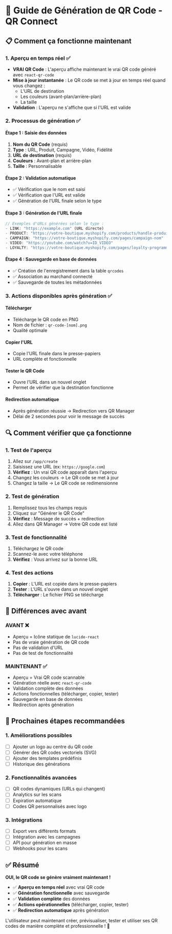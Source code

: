 # 🎯 Guide de Génération de QR Code - QR Connect

## 📋 Comment ça fonctionne maintenant

### **1. Aperçu en temps réel** ✅

- **VRAI QR Code** : L'aperçu affiche maintenant le vrai QR code généré avec `react-qr-code`
- **Mise à jour instantanée** : Le QR code se met à jour en temps réel quand vous changez :
  - L'URL de destination
  - Les couleurs (avant-plan/arrière-plan)
  - La taille
- **Validation** : L'aperçu ne s'affiche que si l'URL est valide

### **2. Processus de génération** ✅

#### **Étape 1 : Saisie des données**

1. **Nom du QR Code** (requis)
2. **Type** : URL, Produit, Campagne, Vidéo, Fidélité
3. **URL de destination** (requis)
4. **Couleurs** : Avant-plan et arrière-plan
5. **Taille** : Personnalisable

#### **Étape 2 : Validation automatique**

- ✅ Vérification que le nom est saisi
- ✅ Vérification que l'URL est valide
- ✅ Génération de l'URL finale selon le type

#### **Étape 3 : Génération de l'URL finale**

```javascript
// Exemples d'URLs générées selon le type :
- LINK: "https://example.com" (URL directe)
- PRODUCT: "https://votre-boutique.myshopify.com/products/handle-produit"
- CAMPAIGN: "https://votre-boutique.myshopify.com/pages/campaign-nom"
- VIDEO: "https://youtube.com/watch?v=ID_VIDEO"
- LOYALTY: "https://votre-boutique.myshopify.com/pages/loyalty-programme"
```

#### **Étape 4 : Sauvegarde en base de données**

- ✅ Création de l'enregistrement dans la table `qrcodes`
- ✅ Association au marchand connecté
- ✅ Sauvegarde de toutes les métadonnées

### **3. Actions disponibles après génération** ✅

#### **Télécharger**

- Télécharge le QR code en PNG
- Nom de fichier : `qr-code-[nom].png`
- Qualité optimale

#### **Copier l'URL**

- Copie l'URL finale dans le presse-papiers
- URL complète et fonctionnelle

#### **Tester le QR Code**

- Ouvre l'URL dans un nouvel onglet
- Permet de vérifier que la destination fonctionne

#### **Redirection automatique**

- Après génération réussie → Redirection vers QR Manager
- Délai de 2 secondes pour voir le message de succès

## 🔍 Comment vérifier que ça fonctionne

### **1. Test de l'aperçu**

1. Allez sur `/app/create`
2. Saisissez une URL (ex: `https://google.com`)
3. **Vérifiez** : Un vrai QR code apparaît dans l'aperçu
4. Changez les couleurs → Le QR code se met à jour
5. Changez la taille → Le QR code se redimensionne

### **2. Test de génération**

1. Remplissez tous les champs requis
2. Cliquez sur "Générer le QR Code"
3. **Vérifiez** : Message de succès + redirection
4. Allez dans QR Manager → Votre QR code est listé

### **3. Test de fonctionnalité**

1. Téléchargez le QR code
2. Scannez-le avec votre téléphone
3. **Vérifiez** : Vous arrivez sur la bonne URL

### **4. Test des actions**

1. **Copier** : L'URL est copiée dans le presse-papiers
2. **Tester** : L'URL s'ouvre dans un nouvel onglet
3. **Télécharger** : Le fichier PNG se télécharge

## 🎯 Différences avec avant

### **AVANT** ❌

- Aperçu = Icône statique de `lucide-react`
- Pas de vraie génération de QR code
- Pas de validation d'URL
- Pas de test de fonctionnalité

### **MAINTENANT** ✅

- Aperçu = Vrai QR code scannable
- Génération réelle avec `react-qr-code`
- Validation complète des données
- Actions fonctionnelles (télécharger, copier, tester)
- Sauvegarde en base de données
- Redirection après génération

## 🚀 Prochaines étapes recommandées

### **1. Améliorations possibles**

- [ ] Ajouter un logo au centre du QR code
- [ ] Générer des QR codes vectoriels (SVG)
- [ ] Ajouter des templates prédéfinis
- [ ] Historique des générations

### **2. Fonctionnalités avancées**

- [ ] QR codes dynamiques (URLs qui changent)
- [ ] Analytics sur les scans
- [ ] Expiration automatique
- [ ] Codes QR personnalisés avec logo

### **3. Intégrations**

- [ ] Export vers différents formats
- [ ] Intégration avec les campagnes
- [ ] API pour génération en masse
- [ ] Webhooks pour les scans

## ✅ Résumé

**OUI, le QR code se génère vraiment maintenant !**

- ✅ **Aperçu en temps réel** avec vrai QR code
- ✅ **Génération fonctionnelle** avec sauvegarde
- ✅ **Validation complète** des données
- ✅ **Actions opérationnelles** (télécharger, copier, tester)
- ✅ **Redirection automatique** après génération

L'utilisateur peut maintenant créer, prévisualiser, tester et utiliser ses QR codes de manière complète et professionnelle ! 🎉







